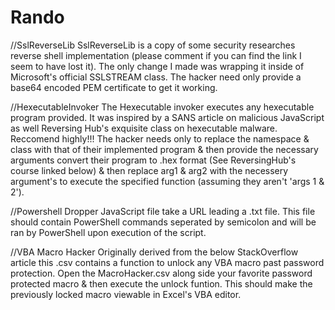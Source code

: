 # Rando
//SslReverseLib
SslReverseLib is a copy of some security researches reverse shell implementation (please comment if you can find the link I seem to have lost it).
The only change I made was wrapping it inside of Microsoft's official SSLSTREAM class.
The hacker need only provide a base64 encoded PEM certificate to get it working.

//HexecutableInvoker
The Hexecutable invoker executes any hexecutable program provided. 
It was inspired by a SANS article on malicious JavaScript as well Reversing Hub's exquisite class on hexecutable malware. Reccomend highly!!!
The hacker needs only to replace the namespace & class with that of their implemented program & then provide the necessary arguments convert their program to .hex format (See ReversingHub's course linked below) &
then replace arg1 & arg2 with the necessery argument's to execute the specified function (assuming they aren't 'args 1 & 2').

//Powershell Dropper
JavaScript file take a URL leading a .txt file. This file should contain PowerShell commands seperated by semicolon and will be ran by PowerShell upon execution of
the script.

//VBA Macro Hacker
Originally derived from the below StackOverflow article this .csv contains a function to unlock any VBA macro past password protection.
Open the MacroHacker.csv along side your favorite password protected macro & then execute the unlock funtion.
This should make the previously locked macro viewable in Excel's VBA editor.

